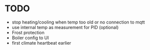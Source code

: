 # TODO
- stop heating/cooling when temp too old or no connection to mqtt
- use internal temp as measurement for PID (optional)
- Frost protection
- Boiler config to UI
- first climate heartbeat earlier